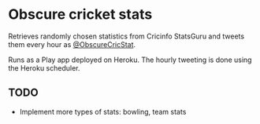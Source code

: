 # Obscure cricket stats

Retrieves randomly chosen statistics from Cricinfo StatsGuru and tweets them every hour as [@ObscureCricStat](https://twitter.com/ObscureCricStat).

Runs as a Play app deployed on Heroku. The hourly tweeting is done using the Heroku scheduler.

## TODO

* Implement more types of stats: bowling, team stats
